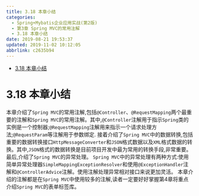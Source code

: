 ```yaml
---
title: 3.18 本章小结
categories: 
  - Spring+Mybatis企业应用实战(第2版)
  - 第3章 Spring MVC的常用注解
  - 3.18 本章小结
date: 2019-08-21 19:53:37
updated: 2019-11-02 10:12:05
abbrlink: c2635b94
---
```

<div id='my_toc'>

- [3.18 本章小结](/JavaReadingNotes/c2635b94/#3-18-本章小结)

</div>
<!--more-->
<script>if (navigator.platform.toLowerCase() == 'win32'){document.getElementById('my_toc').style.display = 'none';}</script>

<!--end-->
<!--SSTStart-->
# 3.18 本章小结 #
本章介绍了`Spring MVC`的常用注解,包括`@Controller`、`@RequestMapping`两个最重要的注解和`Spring MVC`的常用注解。其中,`@Controller`注解用于指示`Spring`类的实例是一个控制器;`@RequestMapping`注解用来指示一个请求处理方法;`@RequestParam`等注解用于参数绑定.
接着介绍了`Spring MVC`中的数据转换,包括重要的数据转换接口`HttpMessageConverter`和`JSON`格式数据以及`XML`格式数据的转换。其中,`JSON`格式的数据转换是目前项目开发中最为常用的转换手段,非常重要。
最后,介绍了`Spring MVC`的异常处理。 `Spring MVC`中的异常处理有两种方式:使用简单异常处理器`SimpleMappingExceptionResolver`和使用`@ExceptionHandler`注解和`@ControllerAdvice`注解。使用注解处理异常相对接口来说更加灵活。
本章介绍的注解都是在`Spring MVC`中使用较多的注解,读者一定要好好掌握第4章将重点介绍`Spring MVC`的表单标签库。
<!--SSTStop-->

